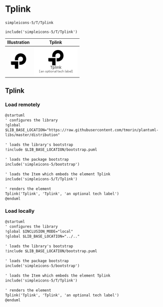 # Tplink


```text
simpleicons-5/T/Tplink
```

```text
include('simpleicons-5/T/Tplink')
```



| Illustration | Tplink |
| :---: | :---: |
| ![illustration for Illustration](../../simpleicons-5/T/Tplink.png) | ![illustration for Tplink](../../simpleicons-5/T/Tplink.Local.png) |




## Tplink

### Load remotely
```plantuml
@startuml
' configures the library
!global $LIB_BASE_LOCATION="https://raw.githubusercontent.com/tmorin/plantuml-libs/master/distribution"

' loads the library's bootstrap
!include $LIB_BASE_LOCATION/bootstrap.puml

' loads the package bootstrap
include('simpleicons-5/bootstrap')

' loads the Item which embeds the element Tplink
include('simpleicons-5/T/Tplink')

' renders the element
Tplink('Tplink', 'Tplink', 'an optional tech label')
@enduml
```

### Load locally
```plantuml
@startuml
' configures the library
!global $INCLUSION_MODE="local"
!global $LIB_BASE_LOCATION="../.."

' loads the library's bootstrap
!include $LIB_BASE_LOCATION/bootstrap.puml

' loads the package bootstrap
include('simpleicons-5/bootstrap')

' loads the Item which embeds the element Tplink
include('simpleicons-5/T/Tplink')

' renders the element
Tplink('Tplink', 'Tplink', 'an optional tech label')
@enduml
```

